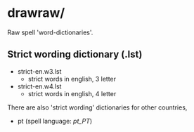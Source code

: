 # drawraw/

Raw spell 'word-dictionaries'.

## Strict wording dictionary (.lst)

- strict-en.w3.lst
  + strict words in english, 3 letter
- strict-en.w4.lst
  + strict words in english, 4 letter

There are also 'strict wording' dictionaries for other countries,
- pt (spell language: _pt_PT_)

